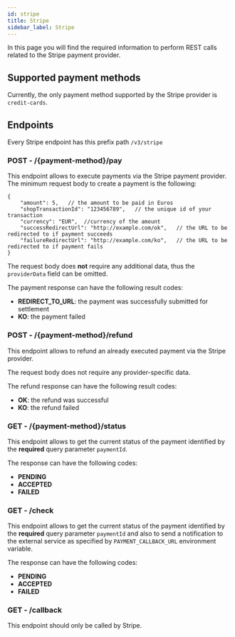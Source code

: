 ```yaml
---
id: stripe
title: Stripe
sidebar_label: Stripe
---
```

In this page you will find the required information to perform REST calls related to the Stripe payment provider.

## Supported payment methods

Currently, the only payment method supported by the Stripe provider is `credit-cards`.


## Endpoints

Every Stripe endpoint has this prefix path `/v3/stripe`


### POST - /{payment-method}/pay

This endpoint allows to execute payments via the Stripe payment provider.
The minimum request body to create a payment is the following:
```jsonc
{
    "amount": 5,   // the amount to be paid in Euros
    "shopTransactionId": "123456789",   // the unique id of your transaction
    "currency": "EUR",  //currency of the amount
    "successRedirectUrl": "http://example.com/ok",   // the URL to be redirected to if payment succeeds
    "failureRedirectUrl": "http://example.com/ko",   // the URL to be redirected to if payment fails
}
```

The request body does **not** require any additional data, thus the `providerData` field can be omitted.

The payment response can have the following result codes:
- **REDIRECT_TO_URL**: the payment was successfully submitted for settlement
- **KO**: the payment failed


### POST - /{payment-method}/refund

This endpoint allows to refund an already executed payment via the Stripe provider.

The request body does not require any provider-specific data.

The refund response can have the following result codes:
- **OK**: the refund was successful
- **KO**: the refund failed

### GET - /{payment-method}/status

This endpoint allows to get the current status of the payment identified by the **required** query parameter `paymentId`.

The response can have the following codes:
- **PENDING**
- **ACCEPTED**
- **FAILED**

### GET - /check

This endpoint allows to get the current status of the payment identified by the **required** query parameter `paymentId` and also to send a notification to the external service as specified by `PAYMENT_CALLBACK_URL` environment variable.

The response can have the following codes:
- **PENDING**
- **ACCEPTED**
- **FAILED**

### GET - /callback

This endpoint should only be called by Stripe.
